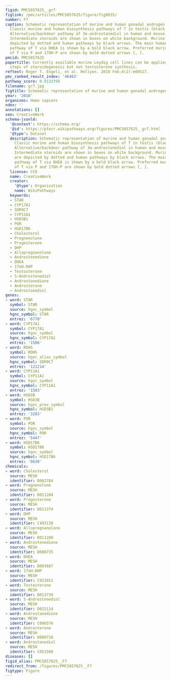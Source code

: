 ```yaml
---
figid: PMC5857625__gr7
figlink: /pmc/articles/PMC5857625/figure/fig0035/
number: F7
caption: Schematic representation of murine and human gonadal androgen synthesis.
  Classic murine and human biosynthesis pathways of T in testis (black background).
  Alternative/backdoor pathway of 3α-androstanediol in human and mouse (grey background).
  Intermediate steroids are shown in boxes on white background. Murine pathways are
  depicted by dotted and human pathways by black arrows. The main human biosynthesis
  pathway of T via DHEA is shown by a bold black arrow. Preferred murine pathways
  of T via P and 17OH-P are shown by bold dotted arrows [, ].
pmcid: PMC5857625
papertitle: Currently available murine Leydig cell lines can be applied to study early
  steps of steroidogenesis but not testosterone synthesis.
reftext: Roger T. Engeli, et al. Heliyon. 2018 Feb;4(2):e00527.
pmc_ranked_result_index: '46463'
pathway_score: 0.9133795
filename: gr7.jpg
figtitle: Schematic representation of murine and human gonadal androgen synthesis
year: '2018'
organisms: Homo sapiens
ndex: ''
annotations: []
seo: CreativeWork
schema-jsonld:
  '@context': https://schema.org/
  '@id': https://pfocr.wikipathways.org/figures/PMC5857625__gr7.html
  '@type': Dataset
  description: Schematic representation of murine and human gonadal androgen synthesis.
    Classic murine and human biosynthesis pathways of T in testis (black background).
    Alternative/backdoor pathway of 3α-androstanediol in human and mouse (grey background).
    Intermediate steroids are shown in boxes on white background. Murine pathways
    are depicted by dotted and human pathways by black arrows. The main human biosynthesis
    pathway of T via DHEA is shown by a bold black arrow. Preferred murine pathways
    of T via P and 17OH-P are shown by bold dotted arrows [, ].
  license: CC0
  name: CreativeWork
  creator:
    '@type': Organization
    name: WikiPathways
  keywords:
  - STAR
  - CYP17A1
  - SDR9C7
  - CYP11A1
  - HSD3B1
  - POR
  - HSD17B6
  - Cholesterol
  - Pregnenolone
  - Progesterone
  - DHP
  - Allopregnanolone
  - Androstenedione
  - DHEA
  - 17oH-DHP
  - Testosterone
  - 5-Androstenediol
  - Androstanedione
  - Androsterone
  - Androstanediol
genes:
- word: STAR
  symbol: STAR
  source: hgnc_symbol
  hgnc_symbol: STAR
  entrez: '6770'
- word: CYP17A1
  symbol: CYP17A1
  source: hgnc_symbol
  hgnc_symbol: CYP17A1
  entrez: '1586'
- word: RDHS
  symbol: RDHS
  source: hgnc_alias_symbol
  hgnc_symbol: SDR9C7
  entrez: '121214'
- word: CYP11A1
  symbol: CYP11A1
  source: hgnc_symbol
  hgnc_symbol: CYP11A1
  entrez: '1583'
- word: HSD3B
  symbol: HSD3B
  source: hgnc_prev_symbol
  hgnc_symbol: HSD3B1
  entrez: '3283'
- word: POR
  symbol: POR
  source: hgnc_symbol
  hgnc_symbol: POR
  entrez: '5447'
- word: HSD17B6
  symbol: HSD17B6
  source: hgnc_symbol
  hgnc_symbol: HSD17B6
  entrez: '8630'
chemicals:
- word: Cholesterol
  source: MESH
  identifier: D002784
- word: Pregnenolone
  source: MESH
  identifier: D011284
- word: Progesterone
  source: MESH
  identifier: D011374
- word: DHP
  source: MESH
  identifier: C493138
- word: Allopregnanolone
  source: MESH
  identifier: D011280
- word: Androstenedione
  source: MESH
  identifier: D000735
- word: DHEA
  source: MESH
  identifier: D003687
- word: 17oH-DHP
  source: MESH
  identifier: C021012
- word: Testosterone
  source: MESH
  identifier: D013739
- word: 5-Androstenediol
  source: MESH
  identifier: D015114
- word: Androstanedione
  source: MESH
  identifier: C006576
- word: Androsterone
  source: MESH
  identifier: D000738
- word: Androstanediol
  source: MESH
  identifier: C051508
diseases: []
figid_alias: PMC5857625__F7
redirect_from: /figures/PMC5857625__F7
figtype: Figure
---
```


